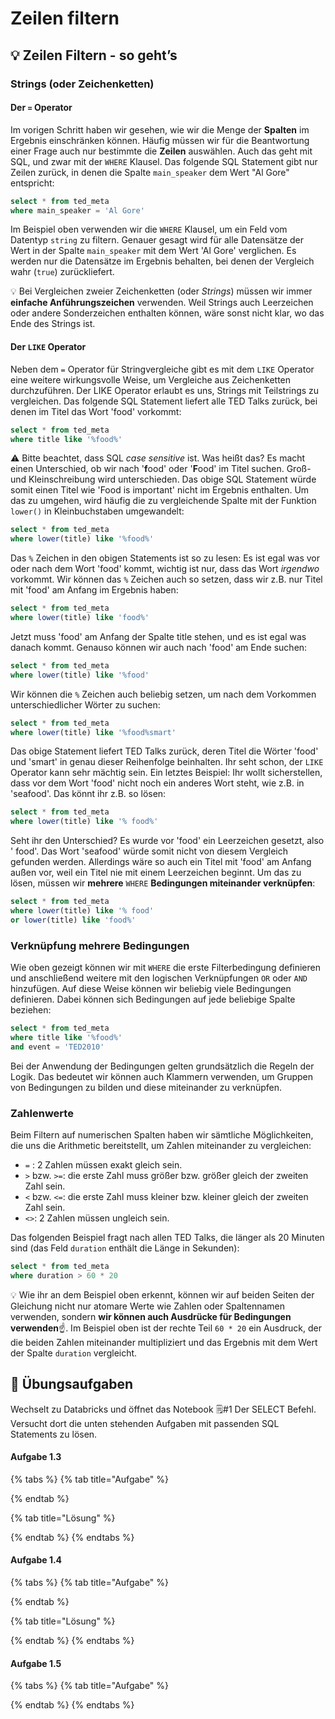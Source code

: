 # Zeilen filtern

## 💡 Zeilen Filtern - so geht’s

### Strings \(oder Zeichenketten\)

#### Der `=` Operator

Im vorigen Schritt haben wir gesehen, wie wir die Menge der **Spalten** im Ergebnis einschränken können. Häufig müssen wir für die Beantwortung einer Frage auch nur bestimmte die **Zeilen** auswählen. Auch das geht mit SQL, und zwar mit der `WHERE` Klausel. Das folgende SQL Statement gibt nur Zeilen zurück, in denen die Spalte `main_speaker` dem Wert "Al Gore" entspricht:

```sql
select * from ted_meta
where main_speaker = 'Al Gore'
```

Im Beispiel oben verwenden wir die `WHERE` Klausel, um ein Feld vom Datentyp `string` zu filtern. Genauer gesagt wird für alle Datensätze der Wert in der Spalte `main_speaker` mit dem Wert 'Al Gore' verglichen. Es werden nur die Datensätze im Ergebnis behalten, bei denen der Vergleich wahr \(`true`\) zurückliefert. 

💡 Bei Vergleichen zweier Zeichenketten \(oder _Strings_\) müssen wir immer **einfache Anführungszeichen** verwenden. Weil Strings auch Leerzeichen oder andere Sonderzeichen enthalten können, wäre sonst nicht klar, wo das Ende des Strings ist.

#### Der `LIKE` Operator

Neben dem `=` Operator für Stringvergleiche gibt es mit dem `LIKE` Operator eine weitere wirkungsvolle Weise, um Vergleiche aus Zeichenketten durchzuführen. Der LIKE Operator erlaubt es uns, Strings mit Teilstrings zu vergleichen. Das folgende SQL Statement liefert alle TED Talks zurück, bei denen im Titel das Wort 'food' vorkommt:

```sql
select * from ted_meta
where title like '%food%'
```

⚠ Bitte beachtet, dass SQL _case sensitive_ ist. Was heißt das? Es macht einen Unterschied, ob wir nach '**f**ood' oder '**F**ood' im Titel suchen. Groß- und Kleinschreibung wird unterschieden. Das obige SQL Statement würde somit einen Titel wie 'Food is important' nicht im Ergebnis enthalten. Um das zu umgehen, wird häufig die zu vergleichende Spalte mit der Funktion `lower()` in Kleinbuchstaben umgewandelt:

```sql
select * from ted_meta
where lower(title) like '%food%'
```

Das `%` Zeichen in den obigen Statements ist so zu lesen: Es ist egal was vor oder nach dem Wort 'food' kommt, wichtig ist nur, dass das Wort _irgendwo_ vorkommt. Wir können das `%` Zeichen auch so setzen, dass wir z.B. nur Titel mit 'food' am Anfang im Ergebnis haben:

```sql
select * from ted_meta
where lower(title) like 'food%'
```

Jetzt muss 'food' am Anfang der Spalte title stehen, und es ist egal was danach kommt. Genauso können wir auch nach 'food' am Ende suchen:

```sql
select * from ted_meta
where lower(title) like '%food'
```

Wir können die `%` Zeichen auch beliebig setzen, um nach dem Vorkommen unterschiedlicher Wörter zu suchen:

```sql
select * from ted_meta
where lower(title) like '%food%smart'
```

Das obige Statement liefert TED Talks zurück, deren Titel die Wörter 'food' und 'smart' in genau dieser Reihenfolge beinhalten. Ihr seht schon, der `LIKE` Operator kann sehr mächtig sein. Ein letztes Beispiel: Ihr wollt sicherstellen, dass vor dem Wort 'food' nicht noch ein anderes Wort steht, wie z.B. in 'seafood'. Das könnt ihr z.B. so lösen:

```sql
select * from ted_meta
where lower(title) like '% food%'
```

Seht ihr den Unterschied? Es wurde vor 'food' ein Leerzeichen gesetzt, also ' food'. Das Wort 'seafood' würde somit nicht von diesem Vergleich gefunden werden. Allerdings wäre so auch ein Titel mit 'food' am  Anfang außen vor, weil ein Titel nie mit einem Leerzeichen beginnt. Um das zu lösen, müssen wir **mehrere** `WHERE` **Bedingungen miteinander verknüpfen**:

```sql
select * from ted_meta
where lower(title) like '% food'
or lower(title) like 'food%'
```

### Verknüpfung mehrere Bedingungen

Wie oben gezeigt können wir mit `WHERE` die erste Filterbedingung definieren und anschließend weitere mit den logischen Verknüpfungen `OR` oder `AND` hinzufügen. Auf diese Weise können wir beliebig viele Bedingungen definieren. Dabei können sich Bedingungen auf jede beliebige Spalte beziehen:

```sql
select * from ted_meta
where title like '%food%'
and event = 'TED2010'
```

Bei der Anwendung der Bedingungen gelten grundsätzlich die Regeln der Logik. Das bedeutet wir können auch Klammern verwenden, um Gruppen von Bedingungen zu bilden und diese miteinander zu verknüpfen.

### Zahlenwerte

Beim Filtern auf numerischen Spalten haben wir sämtliche Möglichkeiten, die uns die Arithmetic bereitstellt, um Zahlen miteinander zu vergleichen:

* `=` : 2 Zahlen müssen exakt gleich sein.
* `>` bzw. `>=`: die erste Zahl muss größer bzw. größer gleich der zweiten Zahl sein.
* `<` bzw. `<=`: die erste Zahl muss kleiner bzw. kleiner gleich der zweiten Zahl sein.
* `<>`: 2 Zahlen müssen ungleich sein.

Das folgenden Beispiel fragt nach allen TED Talks, die länger als 20 Minuten sind \(das Feld `duration` enthält die Länge in Sekunden\):

```sql
select * from ted_meta 
where duration > 60 * 20
```

💡 Wie ihr an dem Beispiel oben erkennt, können wir auf beiden Seiten der Gleichung nicht nur atomare Werte wie Zahlen oder Spaltennamen verwenden, sondern **wir können auch Ausdrücke für Bedingungen verwenden**☝. Im Beispiel oben ist der rechte Teil `60 * 20` ein Ausdruck, der die beiden Zahlen miteinander multipliziert und das Ergebnis mit dem Wert der Spalte `duration` vergleicht.

## 🧪 Übungsaufgaben

Wechselt zu Databricks und öffnet das Notebook 🗒\#1 Der SELECT Befehl. Versucht dort die unten stehenden Aufgaben mit passenden SQL Statements zu lösen.

#### Aufgabe 1.3

{% tabs %}
{% tab title="Aufgabe" %}

{% endtab %}

{% tab title="Lösung" %}

{% endtab %}
{% endtabs %}

#### Aufgabe 1.4

{% tabs %}
{% tab title="Aufgabe" %}

{% endtab %}

{% tab title="Lösung" %}

{% endtab %}
{% endtabs %}

#### Aufgabe 1.5

{% tabs %}
{% tab title="Aufgabe" %}

{% endtab %}
{% endtabs %}

